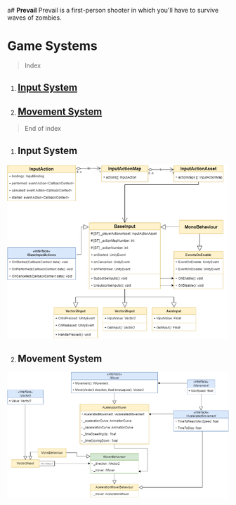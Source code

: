 a# **Prevail**
Prevail is a first-person shooter in which you'll have to survive waves of zombies.

# Game Systems

> Index

1. ## [Input System](#01)
2. ## [Movement System](#02)

> End of index

1. ## Input System <a id="01"></a>

![](./Documentation/InputSystem.png)

2. ## Movement System <a id="02"></a>

![](./Documentation/MovementSystem.png)

